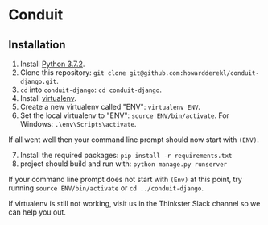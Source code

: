 # Conduit

## Installation

1. Install [Python 3.7.2](https://www.python.org/downloads/release/python-372/).
2. Clone this repository: `git clone git@github.com:howardderekl/conduit-django.git`.
3. `cd` into `conduit-django`: `cd conduit-django`.
4. Install [virtualenv](https://packaging.python.org/guides/installing-using-pip-and-virtualenv/#installing-virtualenv).
5. Create a new virtualenv called "ENV": `virtualenv ENV`.
6. Set the local virtualenv to "ENV": `source ENV/bin/activate`.
For Windows: `.\env\Scripts\activate`.

If all went well then your command line prompt should now start with `(ENV)`.

7. Install the required packages: `pip install -r requirements.txt`
8. project should build and run with: `python manage.py runserver`

If your command line prompt does not start with `(Env)` at this point, try running `source ENV/bin/activate` or `cd ../conduit-django`. 

If virtualenv is still not working, visit us in the Thinkster Slack channel so we can help you out.
